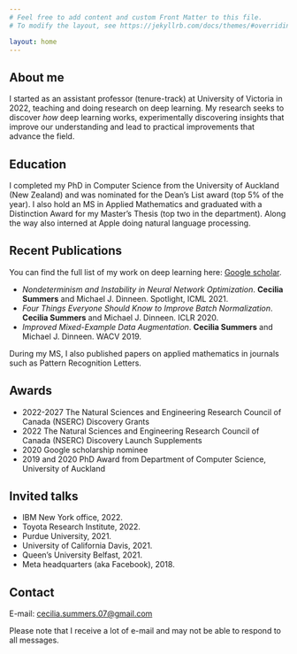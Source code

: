 ```yaml
---
# Feel free to add content and custom Front Matter to this file.
# To modify the layout, see https://jekyllrb.com/docs/themes/#overriding-theme-defaults

layout: home
---
```


<div></div>

## About me
I started as an assistant professor (tenure-track) at University of Victoria in 2022, teaching and doing research on deep learning.
My research seeks to discover *how* deep learning works, experimentally discovering insights that improve our understanding and lead to practical improvements that advance the field.

## Education
I completed my PhD in Computer Science from the University of Auckland (New Zealand) and was nominated for the Dean’s List award (top 5% of the year). I also hold an MS in Applied Mathematics and graduated with a Distinction Award for my Master’s Thesis (top two in the department). Along the way also interned at Apple doing natural language processing.

## Recent Publications
You can find the full list of my work on deep learning here: [Google scholar](https://scholar.google.com/citations?user=9h2gGfoAAAAJ&hl=en&oi=ao).
* *Nondeterminism and Instability in Neural Network Optimization*. **Cecilia Summers** and Michael J. Dinneen. Spotlight, ICML 2021.
* *Four Things Everyone Should Know to Improve Batch Normalization*. **Cecilia Summers** and Michael J. Dinneen. ICLR 2020.
* *Improved Mixed-Example Data Augmentation*. **Cecilia Summers** and Michael J. Dinneen. WACV 2019.

During my MS, I also published papers on applied mathematics in journals such as Pattern Recognition Letters. 

## Awards 
* 2022-2027 The Natural Sciences and Engineering Research Council of Canada (NSERC) Discovery Grants
* 2022 The Natural Sciences and Engineering Research Council of Canada (NSERC) Discovery Launch Supplements
* 2020 Google scholarship nominee
* 2019 and 2020 PhD Award from Department of Computer Science, University of Auckland

## Invited talks
* IBM New York office, 2022.
* Toyota Research Institute, 2022.
* Purdue University, 2021.
* University of California Davis, 2021.
* Queen’s University Belfast, 2021.
* Meta headquarters (aka Facebook), 2018.

## Contact<a name="contact"></a>
E-mail: [cecilia.summers.07@gmail.com](mailto:cecilia.summers.07@gmail.com)

Please note that I receive a lot of e-mail and may not be able to respond to all messages.
